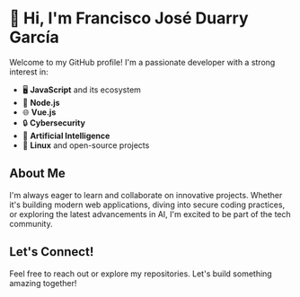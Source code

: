 # 👋 Hi, I'm Francisco José Duarry García  

Welcome to my GitHub profile! I'm a passionate developer with a strong interest in:  
- 🖥️ **JavaScript** and its ecosystem  
- 🚀 **Node.js**  
- 🌐 **Vue.js**  
- 🔒 **Cybersecurity**  
- 🤖 **Artificial Intelligence**  
- 🐧 **Linux** and open-source projects  

## About Me  
I'm always eager to learn and collaborate on innovative projects. Whether it's building modern web applications, diving into secure coding practices, or exploring the latest advancements in AI, I'm excited to be part of the tech community.  

## Let's Connect!  
Feel free to reach out or explore my repositories. Let's build something amazing together!  
